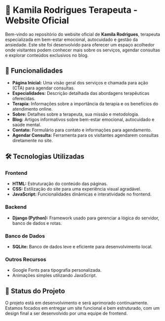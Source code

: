 # 🌸 Kamila Rodrigues Terapeuta - Website Oficial

Bem-vindo ao repositório do website oficial de **Kamila Rodrigues**, terapeuta especializada em bem-estar emocional, autocuidado e gestão da ansiedade. Este site foi desenvolvido para oferecer um espaço acolhedor onde visitantes podem conhecer mais sobre os serviços, agendar consultas e explorar conteúdos exclusivos no blog.

## 🚀 Funcionalidades

- **Página Inicial:** Uma visão geral dos serviços e chamada para ação (CTA) para agendar consultas.
- **Especialidades:** Descrição detalhada das abordagens terapêuticas oferecidas.
- **Terapia:** Informações sobre a importância da terapia e os benefícios do atendimento online.
- **Sobre:** Detalhes sobre a terapeuta, sua missão e metodologia.
- **Blog:** Artigos informativos sobre bem-estar emocional, autocuidado e saúde mental.
- **Contato:** Formulário para contato e informações para agendamento.
- **Agendar Consulta:** Ferramenta para os visitantes agendarem consultas diretamente no site.

## 🛠️ Tecnologias Utilizadas

### **Frontend**
- **HTML:** Estruturação do conteúdo das páginas.
- **CSS:** Estilização do site para uma experiência visual agradável.
- **JavaScript:** Funcionalidades dinâmicas e interatividade no frontend.

### **Backend**
- **Django (Python):** Framework usado para gerenciar a lógica do servidor, banco de dados e rotas.

### **Banco de Dados**
- **SQLite:** Banco de dados leve e eficiente para desenvolvimento local.

### **Outros Recursos**
- Google Fonts para tipografia personalizada.
- Animações simples utilizando JavaScript.

## 📅 Status do Projeto

O projeto está em desenvolvimento e será aprimorado continuamente. Estamos focados em entregar um site funcional e bem estruturado, com um design final a ser desenvolvido por uma equipe de frontend.

